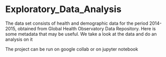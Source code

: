 # Exploratory_Data_Analysis

The data set consists of health and demographic data for the period 2014-2015, obtained from Global Health Observatory Data Repository. Here is some metadata that may be useful. We take a look at the data and do an analysis on it

The project can be run on google collab or on jupyter notebook